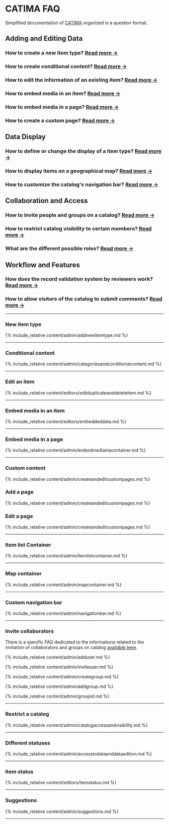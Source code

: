 
<!-- This is a FAQ front file. FAQs don't have side navigation bars. They start with a list of questions organized by themes and pointing to elements lower in the page. In the second part of the file, every content part is called under a title using the include_relative syntax of Jekyll -->

# CATIMA FAQ

Simplified documentation of [CATIMA](https://catima.github.io/userdoc/) organized in a question format.

## Adding and Editing Data

### How to create a new item type? [Read more →](#new-item-type)

### How to create conditional content? [Read more →](#conditional-content)

### How to edit the information of an existing item? [Read more →](#edit-an-item)

### How to embed media in an **item**? [Read more →](#embed-media)

### How to embed media in a **page**? [Read more →](#embed-media-in-a-page)

### How to create a custom page? [Read more →](#custom-content)

## Data Display

### How to define or change the display of a item type? [Read more →](#item-list-container)

### How to display items on a geographical map? [Read more →](#map-container)

### How to customize the catalog's navigation bar? [Read more →](#custom-navigation-bar)

## Collaboration and Access

### How to invite people and groups on a catalog? [Read more →](#invite-collaborators)

### How to restrict catalog visibility to certain members? [Read more →](#restrict-a-catalog)

### What are the different possible roles? [Read more →](#different-statuses)

## Workflow and Features

### How does the record validation system by reviewers work? [Read more →](#item-status)

<!-- ### How to create and manage a multilingual catalog?

Not in the documentation **-> to be created?** -->

### How to allow visitors of the catalog to submit comments? [Read more →](#suggestions)

----

### New item type

{% include_relative content/admin/addnewitemtype.md %}

----

### Conditional content

{% include_relative content/admin/categoriesandconditionalcontent.md %}

----

### Edit an item

{% include_relative content/editors/editduplicateanddeleteitem.md %}

----

### Embed media in an item

{% include_relative content/editors/embeddeddata.md %}

----

### Embed media in a page

{% include_relative content/admin/embedmediainacontainer.md %}

----

### Custom content

{% include_relative content/admin/createandeditcustompages.md %}

<a id="addpage"></a>

### Add a page

{% include_relative content/admin/createandeditcustompages.md %}

<a id="editpage"></a>

### Edit a page

{% include_relative content/admin/createandeditcustompages.md %}

----

### Item list Container

{% include_relative content/admin/itemlistcontainer.md %}

----

### Map container

{% include_relative content/admin/mapcontainer.md %}

----

### Custom navigation bar

{% include_relative content/admin/navigationbar.md %}

----

### Invite collaborators

There is a specific FAQ dedicated to the informations related to the invitation of collaborators and groups on catalog [available here](https://catima.github.io/userdoc/en/faqinvitation.html).

{% include_relative content/admin/adduser.md %}

{% include_relative content/admin/inviteuser.md %}

{% include_relative content/admin/creategroup.md %}

{% include_relative content/admin/addgroup.md %}

{% include_relative content/admin/groupid.md %}

----

### Restrict a catalog

{% include_relative content/admin/catalogaccessandvisibility.md %}

----

### Different statuses

{% include_relative content/admin/accesstodataanddataedition.md %}

----

### Item status

{% include_relative content/editors/itemstatus.md %}

----

### Suggestions

{% include_relative content/admin/suggestions.md %}

----
